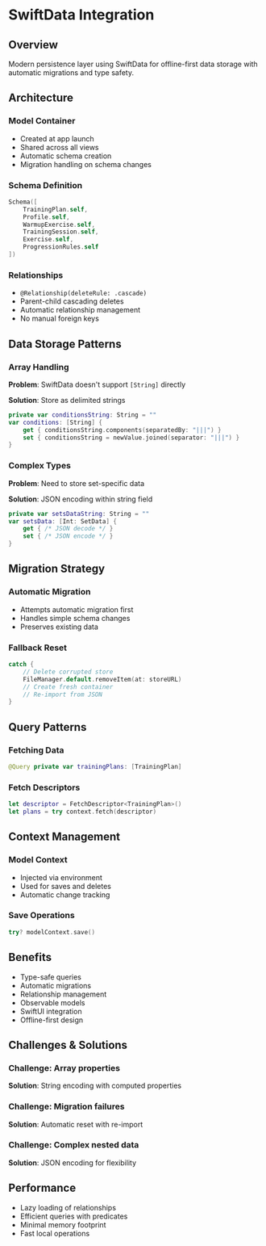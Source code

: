 # SwiftData Integration

## Overview
Modern persistence layer using SwiftData for offline-first data storage with automatic migrations and type safety.

## Architecture

### Model Container
- Created at app launch
- Shared across all views
- Automatic schema creation
- Migration handling on schema changes

### Schema Definition
```swift
Schema([
    TrainingPlan.self,
    Profile.self,
    WarmupExercise.self,
    TrainingSession.self,
    Exercise.self,
    ProgressionRules.self
])
```

### Relationships
- `@Relationship(deleteRule: .cascade)`
- Parent-child cascading deletes
- Automatic relationship management
- No manual foreign keys

## Data Storage Patterns

### Array Handling
**Problem**: SwiftData doesn't support `[String]` directly

**Solution**: Store as delimited strings
```swift
private var conditionsString: String = ""
var conditions: [String] {
    get { conditionsString.components(separatedBy: "|||") }
    set { conditionsString = newValue.joined(separator: "|||") }
}
```

### Complex Types
**Problem**: Need to store set-specific data

**Solution**: JSON encoding within string field
```swift
private var setsDataString: String = ""
var setsData: [Int: SetData] {
    get { /* JSON decode */ }
    set { /* JSON encode */ }
}
```

## Migration Strategy

### Automatic Migration
- Attempts automatic migration first
- Handles simple schema changes
- Preserves existing data

### Fallback Reset
```swift
catch {
    // Delete corrupted store
    FileManager.default.removeItem(at: storeURL)
    // Create fresh container
    // Re-import from JSON
}
```

## Query Patterns

### Fetching Data
```swift
@Query private var trainingPlans: [TrainingPlan]
```

### Fetch Descriptors
```swift
let descriptor = FetchDescriptor<TrainingPlan>()
let plans = try context.fetch(descriptor)
```

## Context Management

### Model Context
- Injected via environment
- Used for saves and deletes
- Automatic change tracking

### Save Operations
```swift
try? modelContext.save()
```

## Benefits
- Type-safe queries
- Automatic migrations
- Relationship management
- Observable models
- SwiftUI integration
- Offline-first design

## Challenges & Solutions

### Challenge: Array properties
**Solution**: String encoding with computed properties

### Challenge: Migration failures
**Solution**: Automatic reset with re-import

### Challenge: Complex nested data
**Solution**: JSON encoding for flexibility

## Performance
- Lazy loading of relationships
- Efficient queries with predicates
- Minimal memory footprint
- Fast local operations